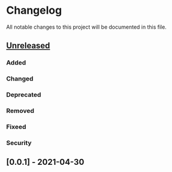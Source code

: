 # Changelog

All notable changes to this project will be documented in this file.

## [Unreleased]

### Added

### Changed

### Deprecated

### Removed

### Fixeed

### Security

## [0.0.1] - 2021-04-30

[unreleased]: https://git.falcon.zone/mihai/falcon-temperature-app/-/tree/dev-ion
